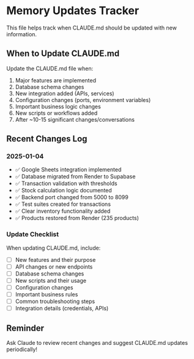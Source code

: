 # Memory Updates Tracker

This file helps track when CLAUDE.md should be updated with new information.

## When to Update CLAUDE.md

Update the CLAUDE.md file when:
1. Major features are implemented
2. Database schema changes
3. New integration added (APIs, services)
4. Configuration changes (ports, environment variables)
5. Important business logic changes
6. New scripts or workflows added
7. After ~10-15 significant changes/conversations

## Recent Changes Log

### 2025-01-04
- ✅ Google Sheets integration implemented
- ✅ Database migrated from Render to Supabase
- ✅ Transaction validation with thresholds
- ✅ Stock calculation logic documented
- ✅ Backend port changed from 5000 to 8099
- ✅ Test suites created for transactions
- ✅ Clear inventory functionality added
- ✅ Products restored from Render (235 products)

### Update Checklist
When updating CLAUDE.md, include:
- [ ] New features and their purpose
- [ ] API changes or new endpoints
- [ ] Database schema changes
- [ ] New scripts and their usage
- [ ] Configuration changes
- [ ] Important business rules
- [ ] Common troubleshooting steps
- [ ] Integration details (credentials, APIs)

## Reminder
Ask Claude to review recent changes and suggest CLAUDE.md updates periodically!